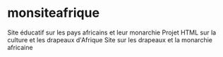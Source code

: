 # monsiteafrique
Site éducatif sur les pays africains et leur monarchie  Projet HTML sur la culture et les drapeaux d'Afrique  Site sur les drapeaux et la monarchie africaine
